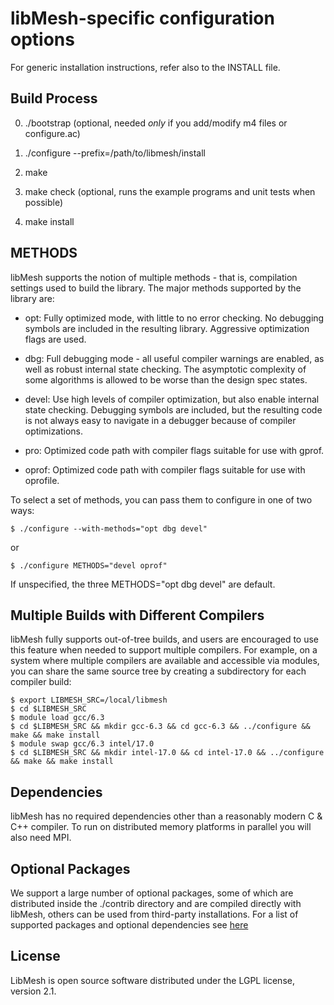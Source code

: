 libMesh-specific configuration options
======================================

For generic installation instructions, refer also to the INSTALL file.

Build Process
-------------
0. ./bootstrap (optional, needed *only* if you add/modify m4 files or configure.ac)

1. ./configure --prefix=/path/to/libmesh/install

2. make

3. make check
   (optional, runs the example programs and unit tests when possible)

4. make install


METHODS
-------

libMesh supports the notion of multiple methods - that is, compilation
settings used to build the library.  The major methods supported by
the library are:

* opt: Fully optimized mode, with little to no error checking. No debugging
  symbols are included in the resulting library.  Aggressive optimization
  flags are used.

* dbg: Full debugging mode - all useful compiler warnings are enabled,
  as well as robust internal state checking. The asymptotic complexity
  of some algorithms is allowed to be worse than the design spec states.

* devel: Use high levels of compiler optimization, but also enable internal
  state checking.  Debugging symbols are included, but the resulting
  code is not always easy to navigate in a debugger because of
  compiler optimizations.

* pro: Optimized code path with compiler flags suitable for use with gprof.

* oprof: Optimized code path with compiler flags suitable for use with oprofile.


To select a set of methods, you can pass them to configure in one of two ways:

    $ ./configure --with-methods="opt dbg devel"

or

    $ ./configure METHODS="devel oprof"

If unspecified, the three METHODS="opt dbg devel" are default.


Multiple Builds with Different Compilers
----------------------------------------

libMesh fully supports out-of-tree builds, and users are encouraged to use this
feature when needed to support multiple compilers. For example, on a system
where multiple compilers are available and accessible via modules, you can share
the same source tree by creating a subdirectory for each compiler build:

    $ export LIBMESH_SRC=/local/libmesh
    $ cd $LIBMESH_SRC
    $ module load gcc/6.3
    $ cd $LIBMESH_SRC && mkdir gcc-6.3 && cd gcc-6.3 && ../configure && make && make install
    $ module swap gcc/6.3 intel/17.0
    $ cd $LIBMESH_SRC && mkdir intel-17.0 && cd intel-17.0 && ../configure && make && make install


Dependencies
------------

libMesh has no required dependencies other than a reasonably modern C
& C++ compiler.  To run on distributed memory platforms in parallel
you will also need MPI.

Optional Packages
-----------------

We support a large number of optional packages, some of which are
distributed inside the ./contrib directory and are compiled directly
with libMesh, others can be used from third-party installations.  For a
list of supported packages and optional dependencies see
[here](http://libmesh.github.io/externalsoftware.html)

License
-------

LibMesh is open source software distributed under the LGPL license, version 2.1.
